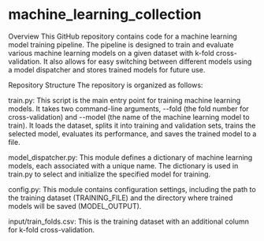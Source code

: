 # machine_learning_collection
Overview
This GitHub repository contains code for a machine learning model training pipeline. The pipeline is designed to train and evaluate various machine learning models on a given dataset with k-fold cross-validation. It also allows for easy switching between different models using a model dispatcher and stores trained models for future use.

Repository Structure
The repository is organized as follows:

train.py: This script is the main entry point for training machine learning models. It takes two command-line arguments, --fold (the fold number for cross-validation) and --model (the name of the machine learning model to train). It loads the dataset, splits it into training and validation sets, trains the selected model, evaluates its performance, and saves the trained model to a file.

model_dispatcher.py: This module defines a dictionary of machine learning models, each associated with a unique name. The dictionary is used in train.py to select and initialize the specified model for training.

config.py: This module contains configuration settings, including the path to the training dataset (TRAINING_FILE) and the directory where trained models will be saved (MODEL_OUTPUT).

input/train_folds.csv: This is the training dataset with an additional column for k-fold cross-validation.
